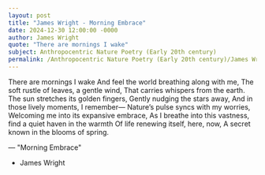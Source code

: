 ```yaml
---
layout: post
title: "James Wright - Morning Embrace"
date: 2024-12-30 12:00:00 -0000
author: James Wright
quote: "There are mornings I wake"
subject: Anthropocentric Nature Poetry (Early 20th century)
permalink: /Anthropocentric Nature Poetry (Early 20th century)/James Wright/James Wright - Morning Embrace
---
```


There are mornings I wake
And feel the world breathing along with me,
The soft rustle of leaves, a gentle wind,
That carries whispers from the earth.
The sun stretches its golden fingers,
Gently nudging the stars away,
And in those lively moments, I remember—
Nature’s pulse syncs with my worries,
Welcoming me into its expansive embrace,
As I breathe into this vastness, find
a quiet haven in the warmth
Of life renewing itself, here, now,
A secret known in the blooms of spring.

— "Morning Embrace"

- James Wright
